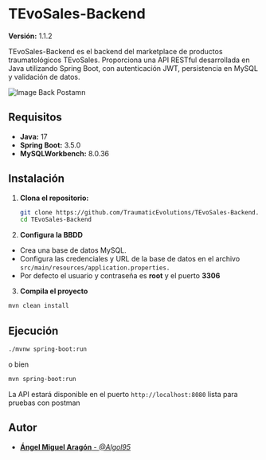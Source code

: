 # TEvoSales-Backend

**Versión:** 1.1.2

TEvoSales-Backend es el backend del marketplace de productos traumatológicos TEvoSales. Proporciona una API RESTful desarrollada en Java utilizando Spring Boot, con autenticación JWT, persistencia en MySQL y validación de datos.

![Image Back Postamn](https://i.imgur.com/X2eMvZY.png)

## Requisitos

- **Java:** 17
- **Spring Boot:** 3.5.0
- **MySQLWorkbench:** 8.0.36

## Instalación

1. **Clona el repositorio:**

   ```bash
   git clone https://github.com/TraumaticEvolutions/TEvoSales-Backend.git
   cd TEvoSales-Backend

   ```

2. **Configura la BBDD**

- Crea una base de datos MySQL.
- Configura las credenciales y URL de la base de datos en el archivo `src/main/resources/application.properties.`
- Por defecto el usuario y contraseña es **root** y el puerto **3306**

3. **Compila el proyecto**

```bash
mvn clean install
```

## Ejecución

```bash
./mvnw spring-boot:run
```

o bien

```bash
mvn spring-boot:run
```

La API estará disponible en el puerto `http://localhost:8080` lista para pruebas con postman

## Autor

- [**Ángel Miguel Aragón** - _@Algol95_](https://github.com/Algol95)
